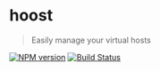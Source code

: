 # hoost

> Easily manage your virtual hosts

[![NPM version][npm-version-image]][npm-version-url]
[![Build Status][travis-image]][travis-url]

[npm-version-image]: https://badge.fury.io/js/hoost.svg?style=flat
[npm-version-url]: https://npmjs.org/package/hoost
[travis-image]: https://travis-ci.org/fdaciuk/hoost.svg
[travis-url]: https://travis-ci.org/fdaciuk/hoost
